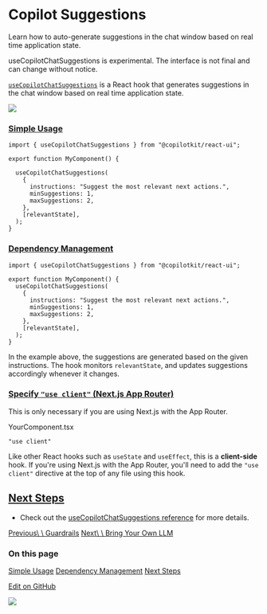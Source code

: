 
# Copilot Suggestions

Learn how to auto-generate suggestions in the chat window based on real time application state.

useCopilotChatSuggestions is experimental. The interface is not final and can
change without notice.

[`useCopilotChatSuggestions`](https://docs.copilotkit.ai/reference/hooks/useCopilotChatSuggestions) is a React hook that generates suggestions in the chat window based on real time application state.

![](https://docs.copilotkit.ai/images/use-copilot-chat-suggestions/use-copilot-chat-suggestions.gif)

### [Simple Usage](https://docs.copilotkit.ai/guides/copilot-suggestions\#simple-usage)

```
import { useCopilotChatSuggestions } from "@copilotkit/react-ui";

export function MyComponent() {

  useCopilotChatSuggestions(
    {
      instructions: "Suggest the most relevant next actions.",
      minSuggestions: 1,
      maxSuggestions: 2,
    },
    [relevantState],
  );
}
```

### [Dependency Management](https://docs.copilotkit.ai/guides/copilot-suggestions\#dependency-management)

```
import { useCopilotChatSuggestions } from "@copilotkit/react-ui";

export function MyComponent() {
  useCopilotChatSuggestions(
    {
      instructions: "Suggest the most relevant next actions.",
      minSuggestions: 1,
      maxSuggestions: 2,
    },
    [relevantState],
  );
}
```

In the example above, the suggestions are generated based on the given instructions.
The hook monitors `relevantState`, and updates suggestions accordingly whenever it changes.

### [Specify `"use client"` (Next.js App Router)](https://docs.copilotkit.ai/guides/copilot-suggestions\#specify-use-client-nextjs-app-router)

This is only necessary if you are using Next.js with the App Router.

YourComponent.tsx

```
"use client"
```

Like other React hooks such as `useState` and `useEffect`, this is a **client-side** hook.
If you're using Next.js with the App Router, you'll need to add the `"use client"` directive at the top of any file using this hook.

## [Next Steps](https://docs.copilotkit.ai/guides/copilot-suggestions\#next-steps)

- Check out the [useCopilotChatSuggestions reference](https://docs.copilotkit.ai/reference/hooks/useCopilotChatSuggestions) for more details.

[Previous\\
\\
Guardrails](https://docs.copilotkit.ai/guides/guardrails) [Next\\
\\
Bring Your Own LLM](https://docs.copilotkit.ai/guides/bring-your-own-llm)

### On this page

[Simple Usage](https://docs.copilotkit.ai/guides/copilot-suggestions#simple-usage) [Dependency Management](https://docs.copilotkit.ai/guides/copilot-suggestions#dependency-management) [Next Steps](https://docs.copilotkit.ai/guides/copilot-suggestions#next-steps)

[Edit on GitHub](https://github.com/CopilotKit/CopilotKit/blob/main/docs/content/docs/(root)/guides/copilot-suggestions.mdx)

![](https://static.scarf.sh/a.png?x-pxid=ffc9f65d-0186-4575-b065-61d62ea9d7d3)